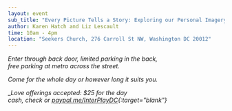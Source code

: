 ```yaml
---
layout: event
sub_title: "Every Picture Tells a Story: Exploring our Personal Imagery"
author: Karen Hatch and Liz Lescault
time: 10am - 4pm
location: "Seekers Church, 276 Carroll St NW, Washington DC 20012"
---
```


*Enter through back door, limited parking in the back,<br>
free parking at metro across the street.*

*Come for the whole day or however long it suits you.*

__Love offerings accepted: $25 for the day<br>
cash, check or
[paypal.me/InterPlayDC](https://paypal.me/InterPlayDC){:target="_blank"}__
